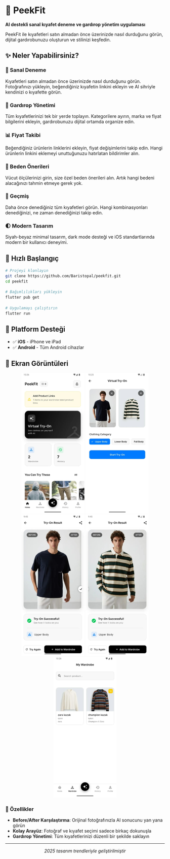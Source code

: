 # 👗 PeekFit

**AI destekli sanal kıyafet deneme ve gardırop yönetim uygulaması**

PeekFit ile kıyafetleri satın almadan önce üzerinizde nasıl durduğunu görün, dijital gardırobunuzu oluşturun ve stilinizi keşfedin.

## ✨ Neler Yapabilirsiniz?

### 🎯 Sanal Deneme
Kıyafetleri satın almadan önce üzerinizde nasıl durduğunu görün. Fotoğrafınızı yükleyin, beğendiğiniz kıyafetin linkini ekleyin ve AI sihriyle kendinizi o kıyafette görün.

### 👕 Gardırop Yönetimi
Tüm kıyafetlerinizi tek bir yerde toplayın. Kategorilere ayırın, marka ve fiyat bilgilerini ekleyin, gardırobunuzu dijital ortamda organize edin.

### 📊 Fiyat Takibi
Beğendiğiniz ürünlerin linklerini ekleyin, fiyat değişimlerini takip edin. Hangi ürünlerin linkini eklemeyi unuttuğunuzu hatırlatan bildirimler alın.

### 📏 Beden Önerileri
Vücut ölçülerinizi girin, size özel beden önerileri alın. Artık hangi bedeni alacağınızı tahmin etmeye gerek yok.

### 📜 Geçmiş
Daha önce denediğiniz tüm kıyafetleri görün. Hangi kombinasyonları denediğinizi, ne zaman denediğinizi takip edin.

### 🌓 Modern Tasarım
Siyah-beyaz minimal tasarım, dark mode desteği ve iOS standartlarında modern bir kullanıcı deneyimi.

## 🚀 Hızlı Başlangıç

```bash
# Projeyi klonlayın
git clone https://github.com/Baristopal/peekfit.git
cd peekfit

# Bağımlılıkları yükleyin
flutter pub get

# Uygulamayı çalıştırın
flutter run
```

## 📱 Platform Desteği

- ✅ **iOS** - iPhone ve iPad
- ✅ **Android** - Tüm Android cihazlar

## 📸 Ekran Görüntüleri

<div align="center">
  <img src="screenshots/home.jpg" width="200" alt="Ana Sayfa"/>
  <img src="screenshots/try-on-interface.jpg" width="200" alt="Sanal Deneme Arayüzü"/>
  <img src="screenshots/result-1.jpg" width="200" alt="Deneme Sonucu 1"/>
  <img src="screenshots/result-2.jpg" width="200" alt="Deneme Sonucu 2"/>
  <img src="screenshots/wardrobe.jpg" width="200" alt="Gardırop"/>
</div>

### 🎯 Özellikler
- **Before/After Karşılaştırma**: Orijinal fotoğrafınızla AI sonucunu yan yana görün
- **Kolay Arayüz**: Fotoğraf ve kıyafet seçimi sadece birkaç dokunuşla
- **Gardırop Yönetimi**: Tüm kıyafetlerinizi düzenli bir şekilde saklayın


---

<p align="center">
  <i>2025 tasarım trendleriyle geliştirilmiştir</i>
</p>
